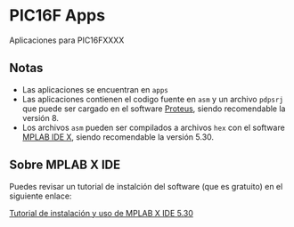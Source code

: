 # PIC16F Apps

Aplicaciones para PIC16FXXXX

## Notas

- Las aplicaciones se encuentran en `apps`
- Las aplicaciones contienen el codigo fuente en `asm` y un archivo `pdpsrj` que puede ser cargado en el software [Proteus](https://www.labcenter.com/pcb/), siendo recomendable la versión 8.
- Los archivos `asm` pueden ser compilados a archivos `hex` con el software [MPLAB IDE X](https://www.microchip.com/en-us/development-tools-tools-and-software/mplab-ecosystem-downloads-archive), siendo recomendable la versión 5.30.

## Sobre MPLAB X IDE

Puedes revisar un tutorial de instalción del software (que es gratuito) en el siguiente enlace:

[Tutorial de instalación y uso de MPLAB X IDE 5.30](https://www.youtube.com/watch?v=UnrN5EIo46Y)
